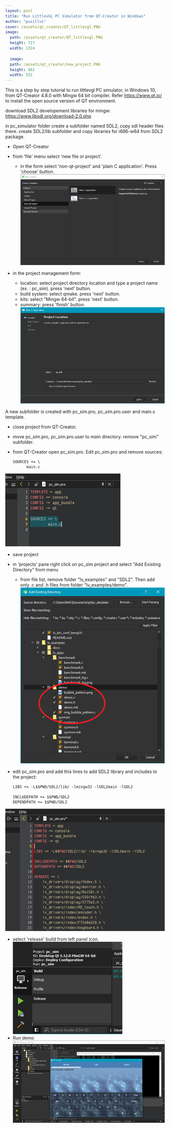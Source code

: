 ```yaml
---
layout: post
title: "Run LittlevGL PC Simulator from QT-Creator in Windows"
author: "pusillus"
cover: /assets/qt_creator/QT_littlevgl.PNG
image:
  path: /assets/qt_creator/QT_littlevgl.PNG
  height: 717
  width: 1324

  image:
  path: /assets/qt_creator/new_project.PNG
  height: 882
  width: 552
---
```


This is a step by step tutorial to run littlevgl PC simulator, in Windows 10, from QT-Creator 4.8.0 with Mingw 64 bit compiler.
Refer https://www.qt.io/ to install the open source version of QT environment.


download SDL2 developement libraries for mingw:
https://www.libsdl.org/download-2.0.php

in pc_simulator folder create a subfolder named SDL2, copy sdl header files there.
create SDL2/lib subfolder and copy libraries for i686-w64 from SDL2 package.

* Open QT-Creator
* from 'file' menu select 'new file or project'.
  * in the form select 'non-qt-project' and 'plain C application'. Press 'choose' button.
![QT-Creator project set up](/assets/qt_creator/new_project.PNG)

* in the project management form:
  * location: select project directory location and type a project name (ex. : pc_sim). press 'next' button.
  * build system: select qmake. press 'next' button.
  * kits: select "Mingw 64-bit". press 'next' button.
  * summary: press 'finish' button.
![QT-Creator plain C app](/assets/qt_creator/plain_c_app.PNG)

A new subfolder is created with pc_sim.pro, pc_sim.pro.user and main.c template.

* close project from QT-Creator.
* move pc_sim.pro, pc_sim.pro.user to main directory. remove "pc_sim" subfolder.

* from QT-Creator open pc_sim.pro. Edit pc_sim.pro and remove sources:
  ```
  SOURCES += \
        main.c
  ```
![QT-Creator remove template source](/assets/qt_creator/remove_souces.PNG)
* save project

* in 'projects' pane right click on pc_sim project and select "Add Existing Directory" from menu
  * from file list, remove folder "lv_examples" and "SDL2". Then add only .c and .h files from folder "lv_examples/demo".
 ![QT-Creator remove template source](/assets/qt_creator/file_select.PNG)
* edit pc_sim.pro and add this lines to add SDL2 library and includes to the project:
  ```
  LIBS += -L$$PWD/SDL2/lib/ -lmingw32 -lSDL2main -lSDL2

  INCLUDEPATH += $$PWD/SDL2
  DEPENDPATH += $$PWD/SDL2
  ```
![QT-Creator add libraries path](/assets/qt_creator/add_SDL_path.PNG)
* select 'release' build from left panel icon.
![QT-Creator manage kit](/assets/qt_creator/release.PNG)
* Run demo
![QT-Creator running LittlevGL demo in PC simulator](/assets/qt_creator/QT_littlevgl.PNG)

